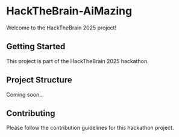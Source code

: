 # HackTheBrain-AiMazing

Welcome to the HackTheBrain 2025 project!

## Getting Started

This project is part of the HackTheBrain 2025 hackathon.

## Project Structure

Coming soon...

## Contributing

Please follow the contribution guidelines for this hackathon project.
